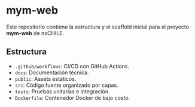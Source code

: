 # mym-web

Este repositorio contiene la estructura y el scaffold inicial para el proyecto **mym-web** de nxCHILE.

## Estructura
- `.github/workflows`: CI/CD con GitHub Actions.
- `docs`: Documentación técnica.
- `public`: Assets estáticos.
- `src`: Código fuente organizado por capas.
- `tests`: Pruebas unitarias e integración.
- `Dockerfile`: Contenedor Docker de bajo costo.
